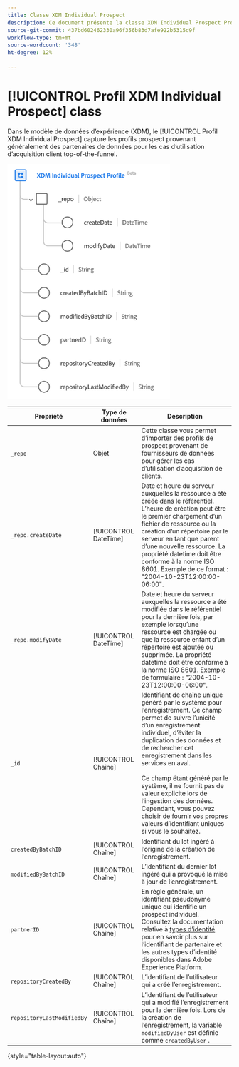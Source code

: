 ```yaml
---
title: Classe XDM Individual Prospect
description: Ce document présente la classe XDM Individual Prospect Profile dans le modèle de données d’expérience (XDM).
source-git-commit: 437bd602462330a96f356b83d7afe922b5315d9f
workflow-type: tm+mt
source-wordcount: '348'
ht-degree: 12%

---
```


# [!UICONTROL Profil XDM Individual Prospect] class

Dans le modèle de données d’expérience (XDM), le [!UICONTROL Profil XDM Individual Prospect] capture les profils prospect provenant généralement des partenaires de données pour les cas d’utilisation d’acquisition client top-of-the-funnel.

![Schéma de la classe XDM Prospect.](../images/classes/individual-prospect-profile.png)

| Propriété | Type de données | Description |
| --- | --- | --- |
| `_repo` | Objet | Cette classe vous permet d’importer des profils de prospect provenant de fournisseurs de données pour gérer les cas d’utilisation d’acquisition de clients. |
| `_repo.createDate` | [!UICONTROL DateTime] | Date et heure du serveur auxquelles la ressource a été créée dans le référentiel. L’heure de création peut être le premier chargement d’un fichier de ressource ou la création d’un répertoire par le serveur en tant que parent d’une nouvelle ressource. La propriété datetime doit être conforme à la norme ISO 8601. Exemple de ce format : &quot;2004-10-23T12:00:00-06:00&quot;. |
| `_repo.modifyDate` | [!UICONTROL DateTime] | Date et heure du serveur auxquelles la ressource a été modifiée dans le référentiel pour la dernière fois, par exemple lorsqu’une ressource est chargée ou que la ressource enfant d’un répertoire est ajoutée ou supprimée. La propriété datetime doit être conforme à la norme ISO 8601. Exemple de formulaire : &quot;2004-10-23T12:00:00-06:00&quot;. |
| `_id` | [!UICONTROL Chaîne] | Identifiant de chaîne unique généré par le système pour l’enregistrement. Ce champ permet de suivre l’unicité d’un enregistrement individuel, d’éviter la duplication des données et de rechercher cet enregistrement dans les services en aval.<br><br>Ce champ étant généré par le système, il ne fournit pas de valeur explicite lors de l’ingestion des données. Cependant, vous pouvez choisir de fournir vos propres valeurs d’identifiant uniques si vous le souhaitez. |
| `createdByBatchID` | [!UICONTROL Chaîne] | Identifiant du lot ingéré à l’origine de la création de l’enregistrement. |
| `modifiedByBatchID` | [!UICONTROL Chaîne] | L’identifiant du dernier lot ingéré qui a provoqué la mise à jour de l’enregistrement. |
| `partnerID` | [!UICONTROL Chaîne] | En règle générale, un identifiant pseudonyme unique qui identifie un prospect individuel. Consultez la documentation relative à [types d’identité](../../identity-service/namespaces.md#identity-types) pour en savoir plus sur l’identifiant de partenaire et les autres types d’identité disponibles dans Adobe Experience Platform. |
| `repositoryCreatedBy` | [!UICONTROL Chaîne] | L’identifiant de l’utilisateur qui a créé l’enregistrement. |
| `repositoryLastModifiedBy` | [!UICONTROL Chaîne] | L’identifiant de l’utilisateur qui a modifié l’enregistrement pour la dernière fois. Lors de la création de l’enregistrement, la variable `modifiedByUser` est définie comme `createdByUser` . |

{style="table-layout:auto"}
